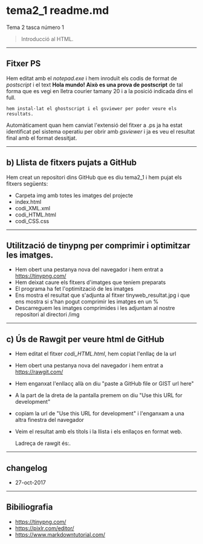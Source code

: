# tema2_1 readme.md
Tema 2 tasca número 1
> Introducció al HTML.

----
## Fitxer PS
Hem editat amb el *notepad.exe* i hem inroduït els codis de format de *postscript* i el text **Hola mundo! Això es una prova de postscript** de tal forma que es vegi en lletra courier tamany 20 i a la posició indicada dins el full.

    hem instal·lat el ghostscript i el gsviewer per poder veure els resultats.

Automàticament quan hem canviat l'extensió del fitxer a .ps ja ha estat identificat pel sistema operatiu per obrir amb *gsviewer* i ja es veu el resultat final amb el format dessitjat.

----
## b) Llista de fitxers pujats a GitHub

Hem creat un repositori dins GitHub que es diu tema2_1 i hem pujat els fitxers següents:

* Carpeta img amb totes les imatges del projecte
* index.html
* codi_XML.xml
* codi_HTML.html
* codi_CSS.css

----
## Utilització de tinypng per comprimir i optimitzar les imatges.

* Hem obert una pestanya nova del navegador i hem entrat a https://tinypng.com/
* Hem deixat caure els fitxers d'imatges que teníem preparats
* El programa ha fet l'optimització de les imatges
* Ens mostra el resultat que s'adjunta al fitxer tinyweb_resultat.jpg i que ens mostra si s'han pogut comprimir les imatges en un %
* Descarreguem les imatges comprimides i les adjuntam al nostre repositori al directori /img

----
## c) Ús de Rawgit per veure html de GitHub
* Hem editat el fitxer *codi_HTML.html*,  hem copiat l'enllaç de la url
* Hem obert una pestanya nova del navegador i hem entrat a https://rawgit.com/
* Hem enganxat l'enllacç allà on diu "paste a GitHub file or GIST url here"
* A la part de la dreta de la pantalla premem on diu "Use this URL for development"
* copiam la url de "Use this URL for development" i l'enganxam a una altra finestra del navegador
* Veim el resultat amb els títols i la llista i els enllaços en format web.



    Ladreça de rawgit és:.


----
## changelog
* 27-oct-2017

----
## Bibiliografia
* https://tinypng.com/
* https://pixlr.com/editor/
* https://www.markdowntutorial.com/
